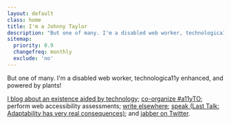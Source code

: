 ```yaml
---
layout: default
class: home
title: I'm a Johnny Taylor
description: "But one of many. I'm a disabled web worker, technologica11y enhanced and powered by plants!"
sitemap:
  priority: 0.9
  changefreq: monthly
  exclude: 'no'
---
```


<p class="intro">But one of many. I'm a disabled web worker, technologica11y enhanced, and powered by plants!</p>

[I blog about an existence aided by technology](https://abledaccess.com); [co-organize #a11yTO](http://a11yto.com); perform web accessibility assessments; [write elsewhere](http://simplyaccessible.com/article/being-disabled-can-be-lame/); [speak (Last Talk: Adaptability has very real consequences)](http://accessconf.ca/sessions/); and [jabber on Twitter](https://twitter.com/abledaccess).
